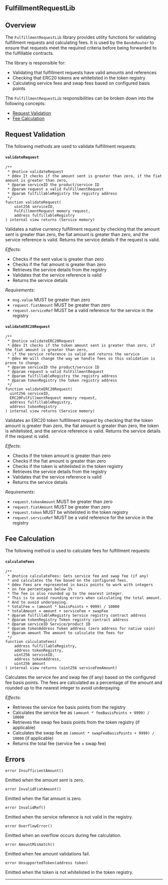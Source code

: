 ## FulfillmentRequestLib

## Overview

The `FulfillmentRequestLib` library provides utility functions for validating fulfillment requests and calculating fees. It is used by the `BandoRouter` to ensure that requests meet the required criteria before being forwarded to the fulfillable contracts.

The library is responsible for:
* Validating that fulfillment requests have valid amounts and references
* Checking that ERC20 tokens are whitelisted in the token registry
* Calculating service fees and swap fees based on configured basis points

The `FulfillmentRequestLib` responsibilities can be broken down into the following concepts:
* [Request Validation](#request-validation)
* [Fee Calculation](#fee-calculation)

## Request Validation

The following methods are used to validate fulfillment requests:

#### `validateRequest`

```solidity
/**
 * @notice validateRequest
 * @dev It checks if the amount sent is greater than zero, if the fiat amount is greater than zero,
 * @param serviceID the product/service ID
 * @param request a valid FulFillmentRequest
 * @param fulfillableRegistry the registry address
 */
function validateRequest(
    uint256 serviceID,
    FulFillmentRequest memory request,
    address fulfillableRegistry
) internal view returns (Service memory)
```

Validates a native currency fulfillment request by checking that the amount sent is greater than zero, the fiat amount is greater than zero, and the service reference is valid. Returns the service details if the request is valid.

*Effects*:
* Checks if the sent value is greater than zero
* Checks if the fiat amount is greater than zero
* Retrieves the service details from the registry
* Validates that the service reference is valid
* Returns the service details

*Requirements*:
* `msg.value` MUST be greater than zero
* `request.fiatAmount` MUST be greater than zero
* `request.serviceRef` MUST be a valid reference for the service in the registry

#### `validateERC20Request`

```solidity
/**
 * @notice validateERC20Request
 * @dev It checks if the token amount sent is greater than zero, if the fiat amount is greater than zero,
 * if the service reference is valid and returns the service
 * @dev We will change the way we handle fees so this validation is prone to change.
 * @param serviceID the product/service ID
 * @param request a valid FulFillmentRequest
 * @param fulfillableRegistry the registry address
 * @param tokenRegistry the token registry address
 */
function validateERC20Request(
  uint256 serviceID,
  ERC20FulFillmentRequest memory request,
  address fulfillableRegistry,
  address tokenRegistry
) internal view returns (Service memory)
```

Validates an ERC20 token fulfillment request by checking that the token amount is greater than zero, the fiat amount is greater than zero, the token is whitelisted, and the service reference is valid. Returns the service details if the request is valid.

*Effects*:
* Checks if the token amount is greater than zero
* Checks if the fiat amount is greater than zero
* Checks if the token is whitelisted in the token registry
* Retrieves the service details from the registry
* Validates that the service reference is valid
* Returns the service details

*Requirements*:
* `request.tokenAmount` MUST be greater than zero
* `request.fiatAmount` MUST be greater than zero
* `request.token` MUST be whitelisted in the token registry
* `request.serviceRef` MUST be a valid reference for the service in the registry

## Fee Calculation

The following method is used to calculate fees for fulfillment requests:

#### `calculateFees`

```solidity
/**
 * @notice calculateFees: Gets service fee and swap fee (if any)
 * and calculates the fee based on the configured fees.
 * @dev Fees are represented in basis points to work with integers
 * on fee percentages below 1%
 * The fee is also rounded up to the nearest integer.
 * This is to avoid rounding errors when calculating the total amount.
 * And to avoid underpaying.
 * totalFee = (amount * basisPoints + 9999) / 10000
 * totalAmount = amount + serviceFee + swapFee
 * @param fulfillableRegistry Service registry contract address
 * @param tokenRegistry Token registry contract address
 * @param serviceID Service/product ID
 * @param tokenAddress Token address (zero address for native coin)
 * @param amount The amount to calculate the fees for
 */
function calculateFees(
    address fulfillableRegistry,
    address tokenRegistry,
    uint256 serviceID,
    address tokenAddress,
    uint256 amount
) internal view returns (uint256 serviceFeeAmount)
```

Calculates the service fee and swap fee (if any) based on the configured fee basis points. The fees are calculated as a percentage of the amount and rounded up to the nearest integer to avoid underpaying.

*Effects*:
* Retrieves the service fee basis points from the registry
* Calculates the service fee as `(amount * feeBasisPoints + 9999) / 10000`
* Retrieves the swap fee basis points from the token registry (if applicable)
* Calculates the swap fee as `(amount * swapFeeBasisPoints + 9999) / 10000` (if applicable)
* Returns the total fee (service fee + swap fee)

## Errors

```solidity
error InsufficientAmount()
```
Emitted when the amount sent is zero.

```solidity
error InvalidFiatAmount()
```
Emitted when the fiat amount is zero.

```solidity
error InvalidRef()
```
Emitted when the service reference is not valid in the registry.

```solidity
error OverflowError()
```
Emitted when an overflow occurs during fee calculation.

```solidity
error AmountMismatch()
```
Emitted when fee amount validations fail.

```solidity
error UnsupportedToken(address token)
```
Emitted when the token is not whitelisted in the token registry.

---
